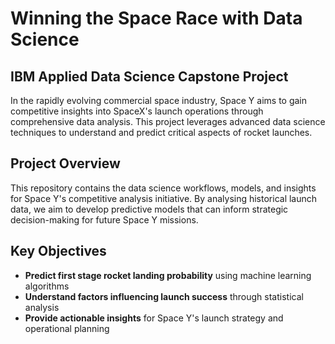 # Winning the Space Race with Data Science

## IBM Applied Data Science Capstone Project

In the rapidly evolving commercial space industry, Space Y aims to gain competitive insights into SpaceX's launch operations through comprehensive data analysis. This project leverages advanced data science techniques to understand and predict critical aspects of rocket launches.

## Project Overview

This repository contains the data science workflows, models, and insights for Space Y's competitive analysis initiative. By analysing historical launch data, we aim to develop predictive models that can inform strategic decision-making for future Space Y missions.

## Key Objectives

- **Predict first stage rocket landing probability** using machine learning algorithms
- **Understand factors influencing launch success** through statistical analysis
- **Provide actionable insights** for Space Y's launch strategy and operational planning

